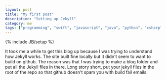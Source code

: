 ```yaml
---
layout: post
title: "My first post"
description: "Setting up Jekyll"
category: me
tags: ["programming", "swift", "javascript", "java", "python", "csharp"]
---
```

{% include JB/setup %}

It took me a while to get this blog up because I was trying to understand how Jekyll works.
The site built fine locally but it didn't seem to want to build on github. 
The reason was that I was trying to make a blog folder and put all the Jekyll files in there.
Long story short, put your jekyll files in the root of the repo so that github doesn't spam you with build fail emails.